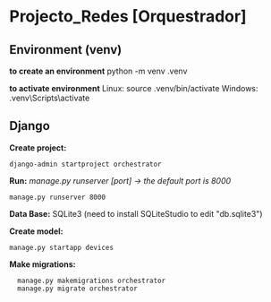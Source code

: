
# Projecto_Redes [Orquestrador]

## Environment (venv)
  **to create an environment**
  python -m venv .venv
  
  **to activate environment**
  Linux: source .venv/bin/activate
  Windows: .venv\Scripts\activate

## Django

**Create project:**
  

    django-admin startproject orchestrator

**Run:**
  *manage.py runserver [port] -> the default port is 8000*
  
    manage.py runserver 8000

**Data Base:**
  SQLite3 (need to install SQLiteStudio to edit "db.sqlite3")

**Create model:**
  

    manage.py startapp devices

**Make migrations:**

      manage.py makemigrations orchestrator
      manage.py migrate orchestrator
